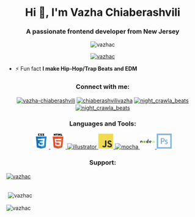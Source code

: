 <h1 align="center">Hi 👋, I'm Vazha Chiaberashvili</h1>
<h3 align="center">A passionate frontend developer from New Jersey</h3>

<p align="center"> <img src="https://komarev.com/ghpvc/?username=vazhac&label=Profile%20views&color=0e75b6&style=flat"
        alt="vazhac" /> </p>

<p align="center"> <a href="https://github.com/ryo-ma/github-profile-trophy"><img
            src="https://github-profile-trophy.vercel.app/?username=vazhac" alt="vazhac" /></a> </p>

- ⚡ Fun fact **I make Hip-Hop/Trap Beats and EDM**

<h3 align="center">Connect with me:</h3>
<p align="center">
    <a href="https://www.linkedin.com/in/vazha-chiaberashvili-715622b3/" target="blank"><img align="center"
            src="https://cdn.worldvectorlogo.com/logos/linkedin-icon-2.svg" alt="vazha-chiaberashvili" height="30"
            width="40" /></a>
    <a href="https://fb.com/chiaberashvilivazha" target="blank"><img align="center"
            src="https://cdn.worldvectorlogo.com/logos/facebook-4.svg" alt="chiaberashvilivazha" height="30"
            width="40" /></a>
    <a href="https://instagram.com/night_crawla_beats" target="blank"><img align="center"
            src="https://upload.wikimedia.org/wikipedia/commons/9/96/Instagram.svg" alt="night_crawla_beats" height="30"
            width="40" /></a>
<a href="https://soundcloud.com/ognc" target="blank"><img align="center"
        src="https://cdn.worldvectorlogo.com/logos/soundcloud.svg" alt="night_crawla_beats" height="30"
        width="40" /></a>
</p>

<h3 align="center">Languages and Tools:</h3>
<p align="center"> <a href="https://www.w3schools.com/css/" target="_blank"> <img
            src="https://raw.githubusercontent.com/devicons/devicon/master/icons/css3/css3-original-wordmark.svg"
            alt="css3" width="40" height="40" /> </a> <a href="https://www.w3.org/html/" target="_blank"> <img
            src="https://raw.githubusercontent.com/devicons/devicon/master/icons/html5/html5-original-wordmark.svg"
            alt="html5" width="40" height="40" /> </a> <a href="https://www.adobe.com/in/products/illustrator.html"
        target="_blank"> <img src="https://www.vectorlogo.zone/logos/adobe_illustrator/adobe_illustrator-icon.svg"
            alt="illustrator" width="40" height="40" /> </a> <a
        href="https://developer.mozilla.org/en-US/docs/Web/JavaScript" target="_blank"> <img
            src="https://raw.githubusercontent.com/devicons/devicon/master/icons/javascript/javascript-original.svg"
            alt="javascript" width="40" height="40" /> </a> <a href="https://mochajs.org" target="_blank"> <img
            src="https://www.vectorlogo.zone/logos/mochajs/mochajs-icon.svg" alt="mocha" width="40" height="40" /> </a>
    <a href="https://nodejs.org" target="_blank"> <img
            src="https://raw.githubusercontent.com/devicons/devicon/master/icons/nodejs/nodejs-original-wordmark.svg"
            alt="nodejs" width="40" height="40" /> </a> <a href="https://www.photoshop.com/en" target="_blank"> <img
            src="https://raw.githubusercontent.com/devicons/devicon/master/icons/photoshop/photoshop-line.svg"
            alt="photoshop" width="40" height="40" /> </a>
</p>

<h3 align="center">Support:</h3>
<p><a href="https://www.buymeacoffee.com/vazhac"> <img align="center"
            src="https://cdn.buymeacoffee.com/buttons/v2/default-yellow.png" height="50" width="210" alt="vazhac" /></a>
<br><br>
        
</p>

<p>&nbsp;<img align="center" src="https://github-readme-stats.vercel.app/api?username=vazhac&show_icons=true&locale=en"
        alt="vazhac" /></p>

<p><img align="center" src="https://github-readme-streak-stats.herokuapp.com/?user=vazhac&" alt="vazhac" /></p>

